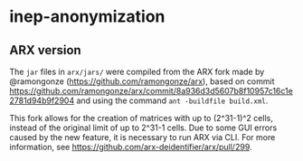 # inep-anonymization

## ARX version

The `jar` files in `arx/jars/` were compiled from the ARX fork made by @ramongonze (https://github.com/ramongonze/arx), based on commit https://github.com/ramongonze/arx/commit/8a936d3d5607b8f10957c16c1e2781d94b9f2904 and using the command `ant -buildfile build.xml`.

This fork allows for the creation of matrices with up to (2^31-1)^2 cells, instead of the original limit of up to 2^31-1 cells. Due to some GUI errors caused by the new feature, it is necessary to run ARX via CLI. For more information, see https://github.com/arx-deidentifier/arx/pull/299.
